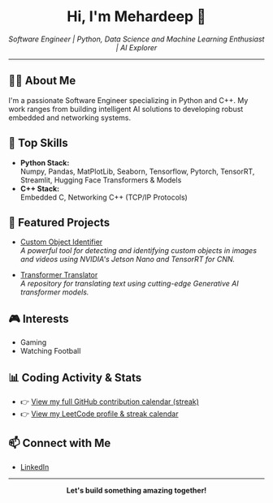<h1 align="center">Hi, I'm Mehardeep 👋</h1>
<p align="center">
  <em>Software Engineer | Python, Data Science and Machine Learning Enthusiast | AI Explorer</em>
</p>

---

## 🧑‍💻 About Me

I'm a passionate Software Engineer specializing in Python and C++. My work ranges from building intelligent AI solutions to developing robust embedded and networking systems.

## 🚀 Top Skills

- **Python Stack:**  
  Numpy, Pandas, MatPlotLib, Seaborn, Tensorflow, Pytorch, TensorRT, Streamlit, Hugging Face Transformers & Models
- **C++ Stack:**  
  Embedded C, Networking C++ (TCP/IP Protocols)

## 🌟 Featured Projects

- [Custom Object Identifier](https://github.com/Mehardeep79/custom-object-identifier)  
  *A powerful tool for detecting and identifying custom objects in images and videos using NVIDIA's Jetson Nano and TensorRT for CNN.*

- [Transformer Translator](https://github.com/Mehardeep79/transformer-translator)  
  *A repository for translating text using cutting-edge Generative AI transformer models.*

## 🎮 Interests

- Gaming
- Watching Football

## 📊 Coding Activity & Stats

- 👉 [View my full GitHub contribution calendar (streak)](https://github.com/Mehardeep79)
- 👉 [View my LeetCode profile & streak calendar](https://leetcode.com/Mehardeep7/)

## 📫 Connect with Me

- [LinkedIn](https://www.linkedin.com/in/mehardeep-singh-sandhu/)

---

<p align="center">
  <b>Let's build something amazing together!</b>
</p>
